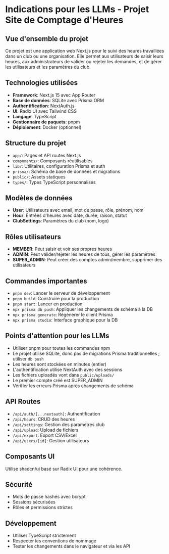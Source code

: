 # Indications pour les LLMs - Projet Site de Comptage d'Heures

## Vue d'ensemble du projet

Ce projet est une application web Next.js pour le suivi des heures travaillées dans un club ou une organisation. Elle permet aux utilisateurs de saisir leurs heures, aux administrateurs de valider ou rejeter les demandes, et de gérer les utilisateurs et les paramètres du club.

## Technologies utilisées

- **Framework**: Next.js 15 avec App Router
- **Base de données**: SQLite avec Prisma ORM
- **Authentification**: NextAuth.js
- **UI**: Radix UI avec Tailwind CSS
- **Langage**: TypeScript
- **Gestionnaire de paquets**: pnpm
- **Déploiement**: Docker (optionnel)

## Structure du projet

- `app/`: Pages et API routes Next.js
- `components/`: Composants réutilisables
- `lib/`: Utilitaires, configuration Prisma et auth
- `prisma/`: Schéma de base de données et migrations
- `public/`: Assets statiques
- `types/`: Types TypeScript personnalisés

## Modèles de données

- **User**: Utilisateurs avec email, mot de passe, rôle, prénom, nom
- **Hour**: Entrées d'heures avec date, durée, raison, statut
- **ClubSettings**: Paramètres du club (nom, logo)

## Rôles utilisateurs

- **MEMBER**: Peut saisir et voir ses propres heures
- **ADMIN**: Peut valider/rejeter les heures de tous, gérer les paramètres
- **SUPER_ADMIN**: Peut créer des comptes admin/membre, supprimer des utilisateurs

## Commandes importantes

- `pnpm dev`: Lancer le serveur de développement
- `pnpm build`: Construire pour la production
- `pnpm start`: Lancer en production
- `npx prisma db push`: Appliquer les changements de schéma à la DB
- `npx prisma generate`: Régénérer le client Prisma
- `npx prisma studio`: Interface graphique pour la DB

## Points d'attention pour les LLMs

- Utiliser pnpm pour toutes les commandes npm
- Le projet utilise SQLite, donc pas de migrations Prisma traditionnelles ; utiliser `db push`
- Les heures sont stockées en minutes (entier)
- L'authentification utilise NextAuth avec des sessions
- Les fichiers uploadés vont dans `public/uploads/`
- Le premier compte créé est SUPER_ADMIN
- Vérifier les erreurs Prisma après changements de schéma

## API Routes

- `/api/auth/[...nextauth]`: Authentification
- `/api/hours`: CRUD des heures
- `/api/settings`: Gestion des paramètres club
- `/api/upload`: Upload de fichiers
- `/api/export`: Export CSV/Excel
- `/api/users/[id]`: Gestion utilisateurs

## Composants UI

Utilise shadcn/ui basé sur Radix UI pour une cohérence.

## Sécurité

- Mots de passe hashés avec bcrypt
- Sessions sécurisées
- Rôles et permissions strictes

## Développement

- Utiliser TypeScript strictement
- Respecter les conventions de nommage
- Tester les changements dans le navigateur et via les API
